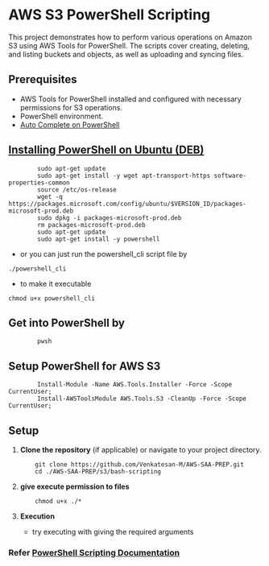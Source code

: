 # AWS S3 PowerShell Scripting

This project demonstrates how to perform various operations on Amazon S3 using AWS Tools for PowerShell. The scripts cover creating, deleting, and listing buckets and objects, as well as uploading and syncing files.

## Prerequisites

- AWS Tools for PowerShell installed and configured with necessary permissions for S3 operations.
- PowerShell environment.
- [Auto Complete on PowerShell](https://techcommunity.microsoft.com/t5/itops-talk-blog/autocomplete-in-powershell/ba-p/2604524)

## [Installing PowerShell on Ubuntu (DEB)](https://learn.microsoft.com/en-us/powershell/scripting/install/install-ubuntu?view=powershell-7.4)

```
        sudo apt-get update
        sudo apt-get install -y wget apt-transport-https software-properties-common
        source /etc/os-release
        wget -q https://packages.microsoft.com/config/ubuntu/$VERSION_ID/packages-microsoft-prod.deb
        sudo dpkg -i packages-microsoft-prod.deb
        rm packages-microsoft-prod.deb
        sudo apt-get update
        sudo apt-get install -y powershell
```

- or you can just run the powershell_cli script file by


```
./powershell_cli
```
- to make it executable

```
chmod u+x powershell_cli
```

## Get into PowerShell by

```
        pwsh
```

## Setup PowerShell for AWS S3

```
        Install-Module -Name AWS.Tools.Installer -Force -Scope CurrentUser;
        Install-AWSToolsModule AWS.Tools.S3 -CleanUp -Force -Scope CurrentUser;   
```

## Setup

1. **Clone the repository** (if applicable) or navigate to your project directory.

    ```
        git clone https://github.com/Venkatesan-M/AWS-SAA-PREP.git
        cd ./AWS-SAA-PREP/s3/bash-scripting
    ```
2. **give execute permission to files**

    ```
        chmod u+x ./*
    ```
3. **Execution**
    - try executing with giving the required arguments

### Refer [PowerShell Scripting Documentation](https://docs.aws.amazon.com/powershell/latest/reference/items/S3_cmdlets.html) 